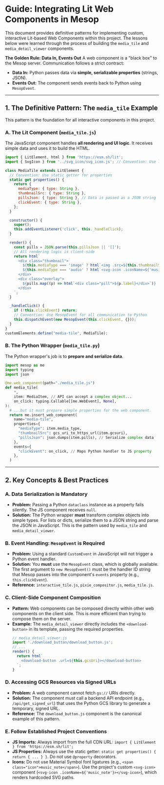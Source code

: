 # Guide: Integrating Lit Web Components in Mesop

This document provides definitive patterns for implementing custom, interactive Lit-based Web Components within this project. The lessons below were learned through the process of building the `media_tile` and `media_detail_viewer` components.

**The Golden Rule: Data In, Events Out**
A web component is a "black box" to the Mesop server. Communication follows a strict contract:
-   **Data In:** Python passes data via **simple, serializable properties** (strings, JSON).
-   **Events Out:** The component sends events back to Python using `MesopEvent`.

---

## 1. The Definitive Pattern: The `media_tile` Example

This pattern is the foundation for all interactive components in this project.

### A. The Lit Component (`media_tile.js`)

The JavaScript component handles **all rendering and UI logic**. It receives simple data and uses it to build the HTML.

```javascript
import { LitElement, html } from 'https://esm.sh/lit';
import { SvgIcon } from '../svg_icon/svg_icon.js'; // Convention: Use local SVG component

class MediaTile extends LitElement {
  // Convention: Use static getter for properties
  static get properties() {
    return {
      mediaType: { type: String },
      thumbnailSrc: { type: String },
      pillsJson: { type: String }, // Data is passed as a JSON string
      clickEvent: { type: String },
    };
  }

  constructor() {
    super();
    this.addEventListener('click', this._handleClick);
  }

  render() {
    const pills = JSON.parse(this.pillsJson || '[]');
    // All rendering logic is client-side
    return html`
      <div class="thumbnail">
        ${this.mediaType === 'image' ? html`<img .src=${this.thumbnailSrc}>` : ''}
        ${this.mediaType === 'audio' ? html`<svg-icon .iconName=${'music_note'}></svg-icon>` : ''}
      </div>
      <div class="overlay">
        ${pills.map((p) => html`<div class="pill">${p.label}</div>`)}
      </div>
    `;
  }

  _handleClick() {
    if (!this.clickEvent) return;
    // Convention: Use MesopEvent for all communication to Python
    this.dispatchEvent(new MesopEvent(this.clickEvent, {}));
  }
}
customElements.define("media-tile", MediaTile);
```

### B. The Python Wrapper (`media_tile.py`)

The Python wrapper's job is to **prepare and serialize data**.

```python
import mesop as me
import typing
import json

@me.web_component(path="./media_tile.js")
def media_tile(
    *,
    item: MediaItem, // API can accept a complex object...
    on_click: typing.Callable[[me.WebEvent], None],
):
  # ...but it must prepare simple properties for the web component.
  return me.insert_web_component(
    name="media-tile",
    properties={
      "mediaType": item.media_type,
      "thumbnailSrc": gcs_uri_to_https_url(item.gcsuri),
      "pillsJson": json.dumps(item.pills), // Serialize complex data
    },
    events={
      "clickEvent": on_click, // Maps Python handler to JS property
    },
  )
```

---

## 2. Key Concepts & Best Practices

### A. Data Serialization is Mandatory

-   **Problem:** Passing a Python `dataclass` instance as a property fails silently. The JS component receives `null`.
-   **Solution:** The Python wrapper **must** transform complex objects into simple types. For lists or dicts, serialize them to a JSON string and parse the JSON in JavaScript. This is the pattern used by `media_tile` and `media_detail_viewer`.

### B. Event Handling: `MesopEvent` is Required

-   **Problem:** Using a standard `CustomEvent` in JavaScript will not trigger a Python event handler.
-   **Solution:** You **must** use the `MesopEvent` class, which is globally available. The first argument to `new MesopEvent()` must be the handler ID string that Mesop passes into the component's `events` property (e.g., `this.clickEvent`).
-   **Reference:** `interactive_tile.js`, `pixie_compositor.js`, `media_tile.js`.

### C. Client-Side Component Composition

-   **Pattern:** Web components can be composed directly within other web components on the client side. This is more efficient than trying to compose them on the server.
-   **Example:** The `media_detail_viewer` directly includes the `<download-button>` in its template, passing the required properties.
    ```javascript
    // media_detail_viewer.js
    import './download_button/download_button.js';
    // ...
    render() {
      return html`
        <download-button .url=${this.gcsUri}></download-button>
      `;
    }
    ```

### D. Accessing GCS Resources via Signed URLs

-   **Problem:** A web component cannot fetch `gs://` URIs directly.
-   **Solution:** The component must call a backend API endpoint (e.g., `/api/get_signed_url`) that uses the Python GCS library to generate a temporary, signed URL. 
-   **Reference:** The `download_button.js` component is the canonical example of this pattern.

### E. Follow Established Project Conventions

-   **JS Imports:** Always import from the full CDN URL: `import { LitElement } from 'https://esm.sh/lit';`
-   **JS Properties:** Always use the static getter: `static get properties() { return { ... } }`. Do not use `@property` decorators.
-   **Icons:** Do not use Material Symbol font ligatures (e.g., `<span class="icon">music_note</span>`). Use the project's custom `<svg-icon>` component (`<svg-icon .iconName=${'music_note'}></svg-icon>`), which renders hardcoded SVG paths.
